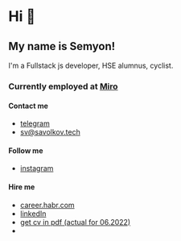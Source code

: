# Hi 👋
## My name is Semyon!
I'm a Fullstack js developer, HSE alumnus, cyclist.

### Currently employed at [Miro](https://miro.com)

#### Contact me
* [telegram](https://t.me/sovunito)
* [sv@savolkov.tech](mailto:savolkov.tech)


#### Follow me
* [instagram](https://instagram.com/sa.volkov_)

#### Hire me
* [career.habr.com](https://career.habr.com/savolkov)
* [linkedIn](https://www.linkedin.com/in/savolkov/)
* [get cv in pdf (actual for 06.2022)](https://savolkov.tech/files/Semyon_Volkov_Software_Engineer_Resume_06_22.pdf)
* 
<!--
**savolkov/savolkov** is a ✨ _special_ ✨ repository because its `README.md` (this file) appears on your GitHub profile.

Here are some ideas to get you started:

- 🔭 I’m currently working on ...
- 🌱 I’m currently learning ...
- 👯 I’m looking to collaborate on ...
- 🤔 I’m looking for help with ...
- 💬 Ask me about ...
- 📫 How to reach me: ...
- 😄 Pronouns: ...
- ⚡ Fun fact: ...
-->
